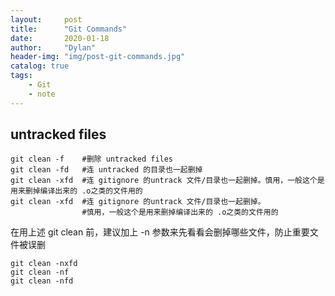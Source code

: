 ```yaml
---
layout:     post
title:      "Git Commands"
date:       2020-01-18
author:     "Dylan"
header-img: "img/post-git-commands.jpg"
catalog: true
tags:
    - Git
    - note
---
```



## untracked files

```
git clean -f    #删除 untracked files
git clean -fd   #连 untracked 的目录也一起删掉
git clean -xfd  #连 gitignore 的untrack 文件/目录也一起删掉。慎用，一般这个是用来删掉编译出来的 .o之类的文件用的
git clean -xfd  #连 gitignore 的untrack 文件/目录也一起删掉。
                #慎用，一般这个是用来删掉编译出来的 .o之类的文件用的
```

在用上述 git clean 前，建议加上 -n 参数来先看看会删掉哪些文件，防止重要文件被误删

```
git clean -nxfd
git clean -nf
git clean -nfd
```
